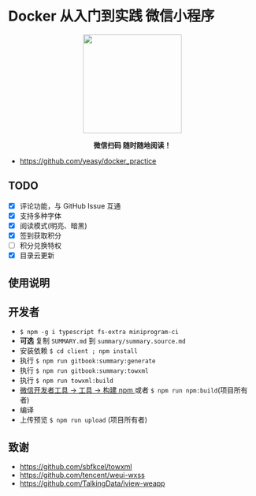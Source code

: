 # Docker 从入门到实践 微信小程序

<p align="center">
<img width="200" src="https://user-images.githubusercontent.com/16733187/49682252-3ac4c500-faec-11e8-86ab-eafe0139be6b.jpg">
</p>

<p align="center"><strong>微信扫码 随时随地阅读！</strong></p>

- https://github.com/yeasy/docker_practice

## TODO

- [x] 评论功能，与 GitHub Issue 互通
- [x] 支持多种字体
- [x] 阅读模式(明亮、暗黑)
- [x] 签到获取积分
- [ ] 积分兑换特权
- [x] 目录云更新

## 使用说明

## 开发者

- `$ npm -g i typescript fs-extra miniprogram-ci`
- **可选** 复制 `SUMMARY.md` 到 `summary/summary.source.md`
- 安装依赖 `$ cd client ; npm install`
- 执行 `$ npm run gitbook:summary:generate`
- 执行 `$ npm run gitbook:summary:towxml`
- 执行 `$ npm run towxml:build`
- [ 微信开发者工具 -> 工具 -> 构建 npm ](项目贡献者) 或者 `$ npm run npm:build`(项目所有者)
- 编译
- 上传预览 `$ npm run upload` (项目所有者)

## 致谢

- https://github.com/sbfkcel/towxml
- https://github.com/tencent/weui-wxss
- https://github.com/TalkingData/iview-weapp
